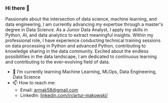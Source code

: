### Hi there 👋

Passionate about the intersection of data science, machine learning, and data engineering, I am currently advancing my expertise through a master's degree in Data Science. As a Junior Data Analyst, I apply my skills in Python, AI, and data analytics to extract meaningful insights. Within my professional role, I have experience conducting technical training sessions on data processing in Python and advanced Python, contributing to knowledge sharing in the data community. Excited about the endless possibilities in the data landscape, I am dedicated to continuous learning and contributing to the ever-evolving field of data.

- 🌱 I’m currently learning Machine Learning, MLOps, Data Engineering, Data Science
- 📫 How to reach me:
  - Email: armak58@gmail.com
  - LinkedIn: [linkedin.com/in/artur-makowski/](https://www.linkedin.com/in/artur-makowski/)
